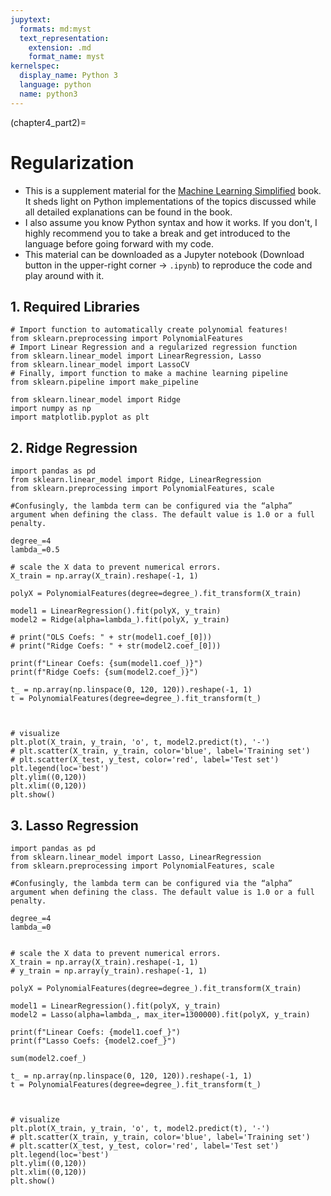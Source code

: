 ```yaml
---
jupytext:
  formats: md:myst
  text_representation:
    extension: .md
    format_name: myst
kernelspec:
  display_name: Python 3
  language: python
  name: python3
---
```


(chapter4_part2)=

# Regularization

- This is a supplement material for the [Machine Learning Simplified](https://themlsbook.com) book. It sheds light on Python implementations of the topics discussed while all detailed explanations can be found in the book. 
- I also assume you know Python syntax and how it works. If you don't, I highly recommend you to take a break and get introduced to the language before going forward with my code. 
- This material can be downloaded as a Jupyter notebook (Download button in the upper-right corner -> `.ipynb`) to reproduce the code and play around with it. 


## 1. Required Libraries


```{code-cell} ipython3
# Import function to automatically create polynomial features! 
from sklearn.preprocessing import PolynomialFeatures
# Import Linear Regression and a regularized regression function
from sklearn.linear_model import LinearRegression, Lasso
from sklearn.linear_model import LassoCV
# Finally, import function to make a machine learning pipeline
from sklearn.pipeline import make_pipeline

from sklearn.linear_model import Ridge
import numpy as np
import matplotlib.pyplot as plt
```

## 2. Ridge Regression


```{code-cell} ipython3
import pandas as pd
from sklearn.linear_model import Ridge, LinearRegression
from sklearn.preprocessing import PolynomialFeatures, scale

#Confusingly, the lambda term can be configured via the “alpha” argument when defining the class. The default value is 1.0 or a full penalty.

degree_=4
lambda_=0.5

# scale the X data to prevent numerical errors.
X_train = np.array(X_train).reshape(-1, 1)

polyX = PolynomialFeatures(degree=degree_).fit_transform(X_train)

model1 = LinearRegression().fit(polyX, y_train)
model2 = Ridge(alpha=lambda_).fit(polyX, y_train)

# print("OLS Coefs: " + str(model1.coef_[0]))
# print("Ridge Coefs: " + str(model2.coef_[0]))

print(f"Linear Coefs: {sum(model1.coef_)}")
print(f"Ridge Coefs: {sum(model2.coef_)}")

```


```{code-cell} ipython3
t_ = np.array(np.linspace(0, 120, 120)).reshape(-1, 1)
t = PolynomialFeatures(degree=degree_).fit_transform(t_)



# visualize
plt.plot(X_train, y_train, 'o', t, model2.predict(t), '-')
# plt.scatter(X_train, y_train, color='blue', label='Training set')
# plt.scatter(X_test, y_test, color='red', label='Test set')
plt.legend(loc='best')
plt.ylim((0,120))
plt.xlim((0,120))
plt.show()
```

## 3. Lasso Regression


```{code-cell} ipython3
import pandas as pd
from sklearn.linear_model import Lasso, LinearRegression
from sklearn.preprocessing import PolynomialFeatures, scale

#Confusingly, the lambda term can be configured via the “alpha” argument when defining the class. The default value is 1.0 or a full penalty.

degree_=4
lambda_=0


# scale the X data to prevent numerical errors.
X_train = np.array(X_train).reshape(-1, 1)
# y_train = np.array(y_train).reshape(-1, 1)

polyX = PolynomialFeatures(degree=degree_).fit_transform(X_train)

model1 = LinearRegression().fit(polyX, y_train)
model2 = Lasso(alpha=lambda_, max_iter=1300000).fit(polyX, y_train)

print(f"Linear Coefs: {model1.coef_}")
print(f"Lasso Coefs: {model2.coef_}")

```


```{code-cell} ipython3
sum(model2.coef_)
```


```{code-cell} ipython3
t_ = np.array(np.linspace(0, 120, 120)).reshape(-1, 1)
t = PolynomialFeatures(degree=degree_).fit_transform(t_)



# visualize
plt.plot(X_train, y_train, 'o', t, model2.predict(t), '-')
# plt.scatter(X_train, y_train, color='blue', label='Training set')
# plt.scatter(X_test, y_test, color='red', label='Test set')
plt.legend(loc='best')
plt.ylim((0,120))
plt.xlim((0,120))
plt.show()
```


```{code-cell} ipython3

```
